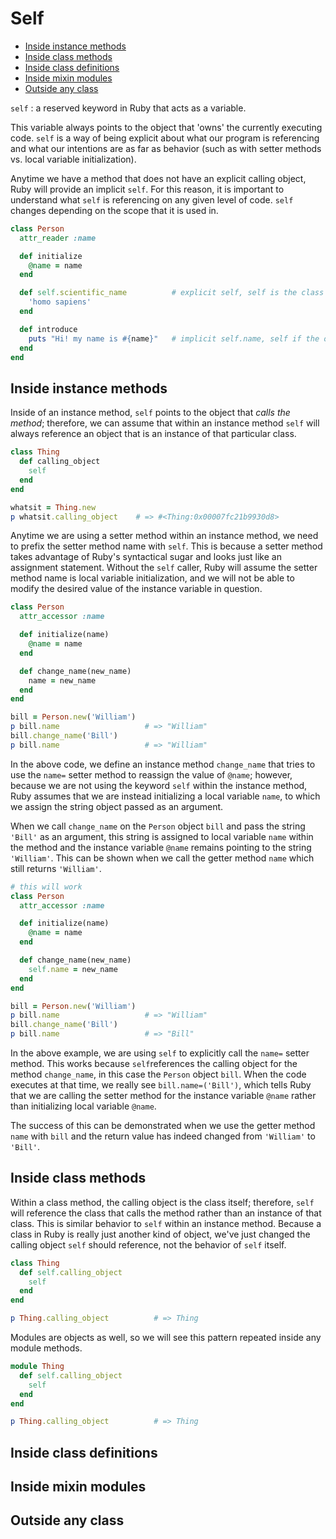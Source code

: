 # Self #

- [Inside instance methods](#inside-instance-methods)
- [Inside class methods](#inside-class-methods)
- [Inside class definitions](#inside-class-definitions)
- [Inside mixin modules](#inside-mixin-modules)
- [Outside any class](#outside-any-class)

`self`
: a reserved keyword in Ruby that acts as a variable.

This variable always points to the object that 'owns' the currently executing code. `self` is a way of being explicit about what our program is referencing and what our intentions are as far as behavior (such as with setter methods vs. local variable initialization).

Anytime we have a method that does not have an explicit calling object, Ruby will provide an implicit `self`. For this reason, it is important to understand what `self` is referencing on any given level of code. `self` changes depending on the scope that it is used in.

```ruby
class Person
  attr_reader :name

  def initialize
    @name = name
  end

  def self.scientific_name          # explicit self, self is the class
    'homo sapiens'
  end

  def introduce
    puts "Hi! my name is #{name}"   # implicit self.name, self if the object 
  end
end
```

## Inside instance methods ##

Inside of an instance method, `self` points to the object that *calls the method*; therefore, we can assume that within an instance method `self` will always reference an object that is an instance of that particular class.

```ruby
class Thing
  def calling_object
    self
  end
end

whatsit = Thing.new
p whatsit.calling_object    # => #<Thing:0x00007fc21b9930d8>
```

Anytime we are using a setter method within an instance method, we need to prefix the setter method name with `self`. This is because a setter method takes advantage of Ruby's syntactical sugar and looks just like an assignment statement. Without the `self` caller, Ruby will assume the setter method name is local variable initialization, and we will not be able to modify the desired value of the instance variable in question.

```ruby
class Person
  attr_accessor :name

  def initialize(name)
    @name = name
  end

  def change_name(new_name)
    name = new_name
  end
end

bill = Person.new('William')
p bill.name                   # => "William"
bill.change_name('Bill')
p bill.name                   # => "William"
```

In the above code, we define an instance method `change_name` that tries to use the `name=` setter method to reassign the value of `@name`; however, because we are not using the keyword `self` within the instance method, Ruby assumes that we are instead initializing a local variable `name`, to which we assign the string object passed as an argument.

When we call `change_name` on the `Person` object `bill` and pass the string `'Bill'` as an argument, this string is assigned to local variable `name` within the method and the instance variable `@name` remains pointing to the string `'William'`. This can be shown when we call the getter method `name` which still returns `'William'`.

```ruby
# this will work
class Person
  attr_accessor :name

  def initialize(name)
    @name = name
  end

  def change_name(new_name)
    self.name = new_name
  end
end

bill = Person.new('William')
p bill.name                   # => "William"
bill.change_name('Bill')
p bill.name                   # => "Bill"
```

In the above example, we are using `self` to explicitly call the `name=` setter method. This works because `self`references the calling object for the method `change_name`, in this case the `Person` object `bill`. When the code executes at that time, we really see `bill.name=('Bill')`, which tells Ruby that we are calling the setter method for the instance variable `@name` rather than initializing local variable `@name`.

The success of this can be demonstrated when we use the getter method `name` with `bill` and the return value has indeed changed from `'William'` to `'Bill'`.

## Inside class methods ##

Within a class method, the calling object is the class itself; therefore, `self` will reference the class that calls the method rather than an instance of that class. This is similar behavior to `self` within an instance method. Because a class in Ruby is really just another kind of object, we've just changed the calling object `self` should reference, not the behavior of `self` itself.

```ruby
class Thing
  def self.calling_object
    self
  end
end

p Thing.calling_object          # => Thing
```

Modules are objects as well, so we will see this pattern repeated inside any module methods.

```ruby
module Thing
  def self.calling_object
    self
  end
end

p Thing.calling_object          # => Thing
```

## Inside class definitions ##

## Inside mixin modules ##

## Outside any class ##

